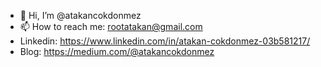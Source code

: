 - 👋 Hi, I’m @atakancokdonmez
- 📫 How to reach me: rootatakan@gmail.com
- Linkedin: https://www.linkedin.com/in/atakan-cokdonmez-03b581217/
- Blog: https://medium.com/@atakancokdonmez
<!---
atakancokdonmez/atakancokdonmez is a ✨ special ✨ repository because its `README.md` (this file) appears on your GitHub profile.
You can click the Preview link to take a look at your changes.
--->
